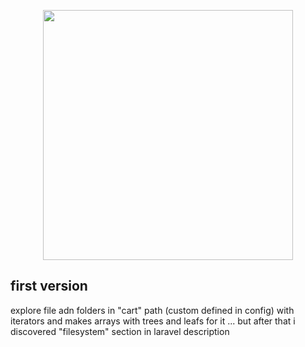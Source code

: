 <p align="center"><a href="https://laravel.com" target="_blank"><img src="https://raw.githubusercontent.com/laravel/art/master/logo-lockup/5%20SVG/2%20CMYK/1%20Full%20Color/laravel-logolockup-cmyk-red.svg" width="400"></a></p>



## first version

explore file adn folders in "cart" path (custom defined in config) with iterators and makes arrays with trees and leafs for it
... but after that i discovered "filesystem" section in laravel description

